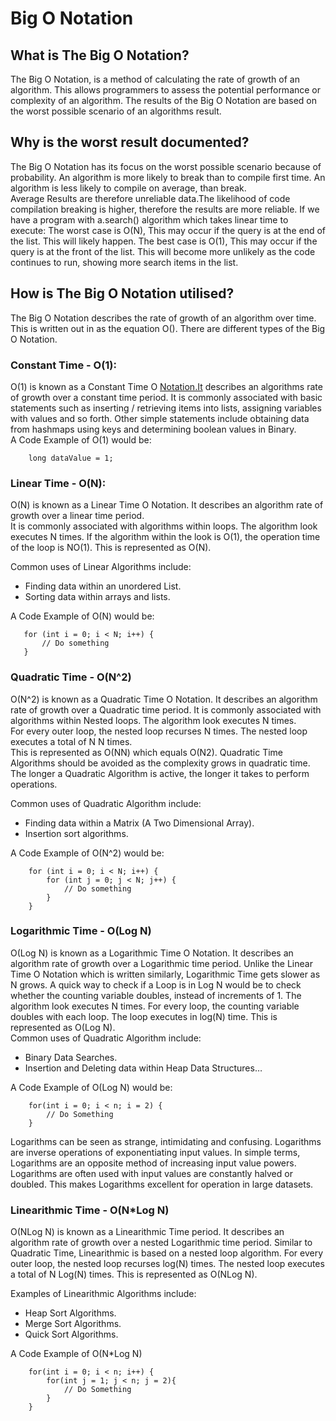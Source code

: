 <h1><a id="Big_O_Notation_0"></a>Big O Notation</h1>
<h2><a id="What_is_The_Big_O_Notation_1"></a>What is The Big O Notation?</h2>
<p>The Big O Notation, is a method of calculating the rate of growth of an algorithm. This allows programmers to assess the potential performance or complexity of an algorithm. The results of  the Big O Notation are based on the worst possible scenario of an algorithms result.</p>
<h2><a id="Why_is_the_worst_result_documented_4"></a>Why is the worst result documented?</h2>
<p>The Big O Notation has its focus on the worst possible scenario because of probability. An algorithm is more likely to break than to compile first time. An algorithm is less likely to compile on average, than break.<br>
Average Results are therefore unreliable data.The likelihood of code compilation breaking is higher, therefore the results are more reliable. If we have a program with a.search() algorithm which takes linear time to execute: The worst case is O(N), This may occur if the query is at the end of the list. This will likely happen. The best case is O(1), This may occur if the query is at the front of the list. This will become more unlikely as the code continues to run, showing more search items in the list.</p>
<h2><a id="How_is_The_Big_O_Notation_utilised_8"></a>How is The Big O Notation utilised?</h2>
<p>The Big O Notation describes the rate of growth of an algorithm over time. This is written out in as the equation O(). There are different types of the Big O Notation.</p>
<h3><a id="Constant_Time__O1_11"></a>Constant Time - O(1):</h3>
<p>O(1) is known as a Constant Time O <a href="http://Notation.It">Notation.It</a> describes an algorithms rate of growth over a constant time period. It is commonly associated with basic statements such as inserting / retrieving items into lists, assigning variables with values and so forth. Other simple statements include obtaining data from hashmaps using keys and determining boolean values in Binary.<br>
A Code Example of O(1) would be:</p>
<pre><code class="language-java">    <span class="hljs-keyword">long</span> dataValue = <span class="hljs-number">1</span>;
</code></pre>
<h3><a id="Linear_Time__ON_18"></a>Linear Time - O(N):</h3>
<p>O(N) is known as a Linear Time O Notation. It describes an algorithm rate of growth over a linear time period.<br>
It is commonly associated with algorithms within loops. The algorithm look executes N times. If the algorithm within the look is O(1), the operation time of the loop is NO(1). This is represented as O(N).</p>
<p>Common uses of Linear Algorithms include:</p>
<ul>
<li>Finding data within an unordered List.</li>
<li>Sorting data within arrays and lists.</li>
</ul>
<p>A Code Example of O(N) would be:</p>
<pre><code class="language-java">   <span class="hljs-keyword">for</span> (<span class="hljs-keyword">int</span> i = <span class="hljs-number">0</span>; i &lt; N; i++) {
       <span class="hljs-comment">// Do something</span>
   }
</code></pre>
<h3><a id="Quadratic_Time__ON2_33"></a>Quadratic Time - O(N^2)</h3>
<p>O(N^2) is known as a Quadratic Time O Notation. It describes an algorithm rate of growth over a Quadratic time period. It is commonly associated with algorithms within Nested loops. The algorithm look executes N times.<br>
For every outer loop, the nested loop recurses N times. The nested loop executes a total of N  N times.<br>
This is represented as O(NN) which equals O(N2). Quadratic Time Algorithms should be avoided as the complexity grows in quadratic time. The longer a Quadratic Algorithm is active, the longer it takes to perform operations.</p>
<p>Common uses of Quadratic Algorithm include:</p>
<ul>
<li>Finding data within a Matrix (A Two Dimensional Array).</li>
<li>Insertion sort algorithms.</li>
</ul>
<p>A Code Example of O(N^2) would be:</p>
<pre><code class="language-Java">    <span class="hljs-keyword">for</span> (<span class="hljs-keyword">int</span> i = <span class="hljs-number">0</span>; i &lt; N; i++) {
        <span class="hljs-keyword">for</span> (<span class="hljs-keyword">int</span> j = <span class="hljs-number">0</span>; j &lt; N; j++) {
            <span class="hljs-comment">// Do something</span>
        }
    }
</code></pre>
<h3><a id="Logarithmic_Time__OLog_N_51"></a>Logarithmic Time - O(Log N)</h3>
<p>O(Log N) is known as a Logarithmic Time O Notation. It describes an algorithm rate of growth over a Logarithmic time period. Unlike the Linear Time O Notation which is written similarly, Logarithmic Time gets slower as  N grows. A quick way to check if a Loop is in Log N would be to check whether the counting variable doubles, instead of increments of 1. The algorithm look executes N times. For every loop, the counting variable doubles with each loop. The loop executes in log(N) time. This is represented as O(Log N).<br>
Common uses of Quadratic Algorithm include:</p>
<ul>
<li>Binary Data Searches.</li>
<li>Insertion and Deleting data within Heap Data Structures…</li>
</ul>
<p>A Code Example of O(Log N) would be:</p>
<pre><code class="language-Java">    <span class="hljs-keyword">for</span>(<span class="hljs-keyword">int</span> i = <span class="hljs-number">0</span>; i &lt; n; i = <span class="hljs-number">2</span>) {
        <span class="hljs-comment">// Do Something</span>
    }
</code></pre>
<p>Logarithms can be seen as strange, intimidating and confusing. Logarithms are inverse operations of exponentiating input values. In simple terms, Logarithms are an opposite method of increasing input value powers. Logarithms are often used with input values are constantly halved or doubled. This makes Logarithms excellent for operation in large datasets.</p>
<h3><a id="Linearithmic_Time__ONLog_N_66"></a>Linearithmic Time - O(N*Log N)</h3>
<p>O(NLog N) is known as a Linearithmic Time period. It describes an algorithm rate of growth over a nested Logarithmic time period. Similar to Quadratic Time, Linearithmic is based on a nested loop algorithm. For every outer loop, the nested loop recurses log(N) times. The nested loop executes a total of N  Log(N) times. This is represented as O(NLog N).</p>
<p>Examples of Linearithmic Algorithms include:</p>
<ul>
<li>Heap Sort Algorithms.</li>
<li>Merge Sort Algorithms.</li>
<li>Quick Sort Algorithms.</li>
</ul>
<p>A Code Example of O(N*Log N)</p>
<pre><code class="language-Java">    <span class="hljs-keyword">for</span>(<span class="hljs-keyword">int</span> i = <span class="hljs-number">0</span>; i &lt; n; i++) {
        <span class="hljs-keyword">for</span>(<span class="hljs-keyword">int</span> j = <span class="hljs-number">1</span>; j &lt; n; j = <span class="hljs-number">2</span>){
            <span class="hljs-comment">// Do Something</span>
        }
    }
</code></pre>
